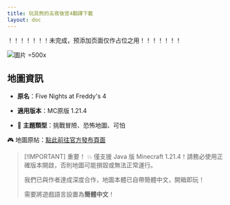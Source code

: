 ```yaml
---
title: 玩具熊的五夜後宮4翻譯下載
layout: doc
---
```


！！！！！！！未完成，预添加页面仅作占位之用！！！！！！！

![圖片 =500x](/imgs/maps/fnaf-4-miramappa.webp)

## 地圖資訊

- **原名**：Five Nights at Freddy's 4
- **適用版本**：MC原版 1.21.4

- 🧠 **主題類型**：挑戰冒險、恐怖地圖、可怕

🎮 地圖原帖：[點此前往官方發布頁面](https://www.planetminecraft.com/project/fnaf-4-miramappa/)

> [!IMPORTANT] 重要！
> 💥 僅支援 Java 版 Minecraft 1.21.4！請務必使用正確版本開啟，否則地圖可能損毀或無法正常運行。
>
> 我們已與作者達成深度合作，地圖本體已自帶簡體中文，開箱即玩！
>
> 需要將遊戲語言設置為**簡體中文**！

<DownloadLinks :methods="[
  { id: 'mediafire', text: '下載地圖', icon: '/imgs/svg/mediafire.svg', link: '/tw/doing' },
  { id: 'bilibili', text: '預告片', icon: '/imgs/svg/bilibili.svg', link: 'https://www.bilibili.com/video/BV17qGVzUEUg' },
  { id: 'planetminecraft', text: '地圖原帖', icon: '/imgs/svg/planetminecraft.svg', link: 'https://www.planetminecraft.com/project/fnaf-4-miramappa/' }
]" />

<DocSupport />
